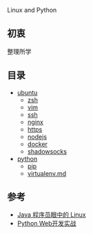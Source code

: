 Linux and Python

## 初衷
整理所学

## 目录
- [ubuntu](ubuntu.md)
  - [zsh](ubuntu/zsh.md)
  - [vim](ubuntu/vim.md)
  - [ssh](ubuntu/ssh.md)
  - [nginx](ubuntu/nginx.md)
  - [https](ubuntu/https.md)
  - [nodejs](ubuntu/nodejs.md)
  - [docker](ubuntu/docker.md)
  - [shadowsocks](ubuntu/shadowsocks.md)
- [python](python/python.md)
  - [pip](python/pip.md)
  - [virtualenv.md](python/virtualenv.md)

## 参考
- [Java 程序员眼中的 Linux](https://github.com/judasn/Linux-Tutorial)
- [Python Web开发实战](https://github.com/dongweiming/web_develop)
